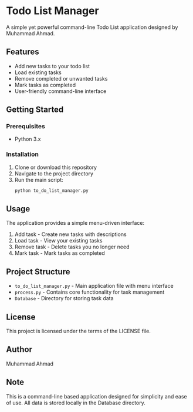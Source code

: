 # Todo List Manager

A simple yet powerful command-line Todo List application designed by Muhammad Ahmad.

## Features

- Add new tasks to your todo list
- Load existing tasks
- Remove completed or unwanted tasks
- Mark tasks as completed
- User-friendly command-line interface

## Getting Started

### Prerequisites

- Python 3.x

### Installation

1. Clone or download this repository
2. Navigate to the project directory
3. Run the main script:
   ```bash
   python to_do_list_manager.py
   ```

## Usage

The application provides a simple menu-driven interface:

1. Add task - Create new tasks with descriptions
2. Load task - View your existing tasks
3. Remove task - Delete tasks you no longer need
4. Mark task - Mark tasks as completed

## Project Structure

- `to_do_list_manager.py` - Main application file with menu interface
- `process.py` - Contains core functionality for task management
- `Database` - Directory for storing task data

## License

This project is licensed under the terms of the LICENSE file.

## Author

Muhammad Ahmad

## Note

This is a command-line based application designed for simplicity and ease of use. All data is stored locally in the Database directory.